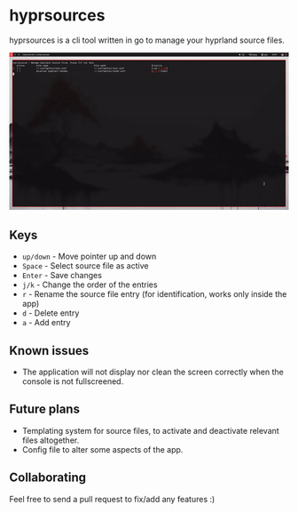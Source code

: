 # hyprsources
 hyprsources is a cli tool written in go to manage your hyprland source files.

![Showcase for the app](showcase.gif)

## Keys
  - `up/down` - Move pointer up and down 
  - `Space` - Select source file as active 
  - `Enter` - Save changes
  - `j/k` - Change the order of the entries 
  - `r` - Rename the source file entry (for identification, works only inside the app)
  - `d` - Delete entry
  - `a` - Add entry

## Known issues
 - The application will not display nor clean the screen correctly when the console is not fullscreened.

## Future plans

  - Templating system for source files, to activate and deactivate relevant files altogether.
  - Config file to alter some aspects of the app.


## Collaborating

Feel free to send a pull request to fix/add any features :)